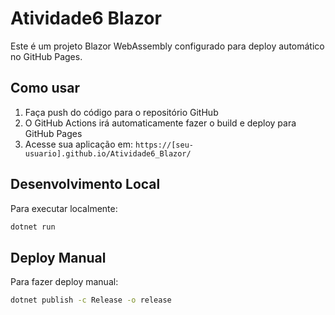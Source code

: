 # Atividade6 Blazor

Este é um projeto Blazor WebAssembly configurado para deploy automático no GitHub Pages.

## Como usar

1. Faça push do código para o repositório GitHub
2. O GitHub Actions irá automaticamente fazer o build e deploy para GitHub Pages
3. Acesse sua aplicação em: `https://[seu-usuario].github.io/Atividade6_Blazor/`

## Desenvolvimento Local

Para executar localmente:

```bash
dotnet run
```

## Deploy Manual

Para fazer deploy manual:

```bash
dotnet publish -c Release -o release
```